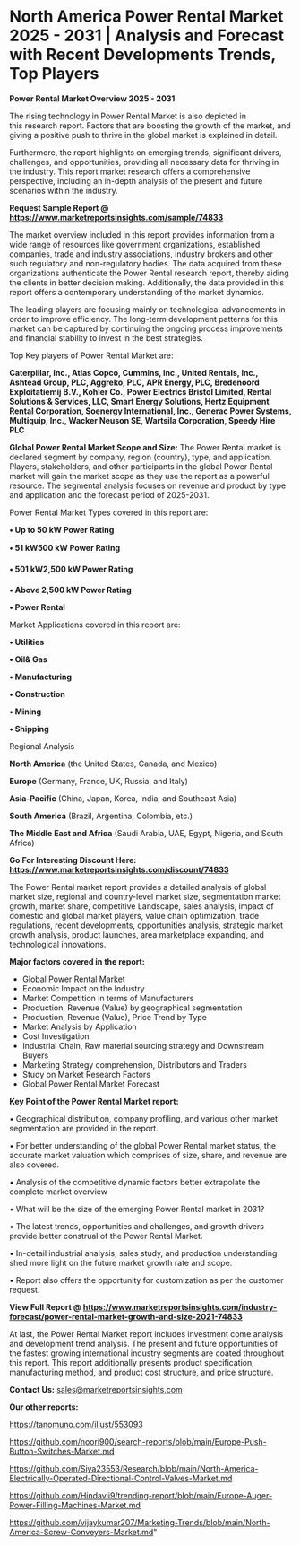 # North America Power Rental Market 2025 - 2031 | Analysis and Forecast with Recent Developments Trends, Top Players

<Strong> Power Rental Market Overview 2025 - 2031</strong>

The rising technology in Power Rental Market is also depicted in this research report. Factors that are boosting the growth of the market, and giving a positive push to thrive in the global market is explained in detail.

Furthermore, the report highlights on emerging trends, significant drivers, challenges, and opportunities, providing all necessary data for thriving in the industry. This report market research offers a comprehensive perspective, including an in-depth analysis of the present and future scenarios within the industry.

<strong>Request Sample Report @ <a href=https://www.marketreportsinsights.com/sample/74833>https://www.marketreportsinsights.com/sample/74833</a></strong>

The market overview included in this report provides information from a wide range of resources like government organizations, established companies, trade and industry associations, industry brokers and other such regulatory and non-regulatory bodies. The data acquired from these organizations authenticate the Power Rental research report, thereby aiding the clients in better decision making. Additionally, the data provided in this report offers a contemporary understanding of the market dynamics.

The leading players are focusing mainly on technological advancements in order to improve efficiency. The long-term development patterns for this market can be captured by continuing the ongoing process improvements and financial stability to invest in the best strategies.

Top Key players of Power Rental Market are:

<strong>Caterpillar, Inc., Atlas Copco, Cummins, Inc., United Rentals, Inc., Ashtead Group, PLC, Aggreko, PLC, APR Energy, PLC, Bredenoord Exploitatiemij B.V., Kohler Co., Power Electrics Bristol Limited, Rental Solutions & Services, LLC, Smart Energy Solutions, Hertz Equipment Rental Corporation, Soenergy International, Inc., Generac Power Systems, Multiquip, Inc., Wacker Neuson SE, Wartsila Corporation, Speedy Hire PLC</strong>

<strong><b>Global Power Rental Market Scope and Size:</b></strong>
The Power Rental market is declared segment by company, region (country), type, and application. Players, stakeholders, and other participants in the global Power Rental market will gain the market scope as they use the report as a powerful resource. The segmental analysis focuses on revenue and product by type and application and the forecast period of 2025-2031.

Power Rental Market Types covered in this report are:

<strong>• Up to 50 kW Power Rating

• 51 kW500 kW Power Rating

• 501 kW2,500 kW Power Rating

• Above 2,500 kW Power Rating

• Power Rental</strong>

Market Applications covered in this report are:

<strong>• Utilities

• Oil& Gas

• Manufacturing  

• Construction

• Mining

• Shipping</strong> 

Regional Analysis

<strong>North America</strong> (the United States, Canada, and Mexico)

<strong>Europe</strong> (Germany, France, UK, Russia, and Italy)

<strong>Asia-Pacific</strong> (China, Japan, Korea, India, and Southeast Asia)

<strong>South America</strong> (Brazil, Argentina, Colombia, etc.)

<strong>The Middle East and Africa</strong> (Saudi Arabia, UAE, Egypt, Nigeria, and South Africa)

<strong>Go For Interesting Discount Here: <a href=https://www.marketreportsinsights.com/discount/74833>https://www.marketreportsinsights.com/discount/74833</a></strong>

The Power Rental market report provides a detailed analysis of global market size, regional and country-level market size, segmentation market growth, market share, competitive Landscape, sales analysis, impact of domestic and global market players, value chain optimization, trade regulations, recent developments, opportunities analysis, strategic market growth analysis, product launches, area marketplace expanding, and technological innovations.

<strong><b>Major factors covered in the report:</b></strong>
<ul>
  <li>Global Power Rental Market </li>
  <li>Economic Impact on the Industry</li>
  <li>Market Competition in terms of Manufacturers</li>
  <li>Production, Revenue (Value) by geographical segmentation</li>
  <li>Production, Revenue (Value), Price Trend by Type</li>
  <li>Market Analysis by Application</li>
  <li>Cost Investigation</li>
  <li>Industrial Chain, Raw material sourcing strategy and Downstream Buyers</li>
  <li>Marketing Strategy comprehension, Distributors and Traders</li>
  <li>Study on Market Research Factors</li>
  <li>Global Power Rental Market Forecast</li>
</ul>

<strong><b>Key Point of the Power Rental Market report:</b></strong>

• Geographical distribution, company profiling, and various other market segmentation are provided in the report.

• For better understanding of the global Power Rental market status, the accurate market valuation which comprises of size, share, and revenue are also covered.

• Analysis of the competitive dynamic factors better extrapolate the complete market overview

• What will be the size of the emerging Power Rental market in 2031?

• The latest trends, opportunities and challenges, and growth drivers provide better construal of the Power Rental Market.

• In-detail industrial analysis, sales study, and production understanding shed more light on the future market growth rate and scope.

• Report also offers the opportunity for customization as per the customer request.

<strong><b>View Full Report @ <a href=https://www.marketreportsinsights.com/industry-forecast/power-rental-market-growth-and-size-2021-74833>https://www.marketreportsinsights.com/industry-forecast/power-rental-market-growth-and-size-2021-74833</a></b></strong>


At last, the Power Rental Market report includes investment come analysis and development trend analysis. The present and future opportunities of the fastest growing international industry segments are coated throughout this report. This report additionally presents product specification, manufacturing method, and product cost structure, and price structure.

<strong>Contact Us:</strong>
sales@marketreportsinsights.com

<strong>Our other reports:</strong>

<a href=https://tanomuno.com/illust/553093>https://tanomuno.com/illust/553093</a>

<a href=https://github.com/noori900/search-reports/blob/main/Europe-Push-Button-Switches-Market.md>https://github.com/noori900/search-reports/blob/main/Europe-Push-Button-Switches-Market.md</a>

<a href=https://github.com/Siya23553/Research/blob/main/North-America-Electrically-Operated-Directional-Control-Valves-Market.md>https://github.com/Siya23553/Research/blob/main/North-America-Electrically-Operated-Directional-Control-Valves-Market.md</a>

<a href=https://github.com/Hindavii9/trending-report/blob/main/Europe-Auger-Power-Filling-Machines-Market.md>https://github.com/Hindavii9/trending-report/blob/main/Europe-Auger-Power-Filling-Machines-Market.md</a>

<a href=https://github.com/vijaykumar207/Marketing-Trends/blob/main/North-America-Screw-Conveyers-Market.md>https://github.com/vijaykumar207/Marketing-Trends/blob/main/North-America-Screw-Conveyers-Market.md</a>"

